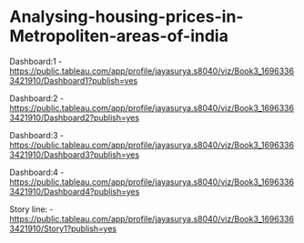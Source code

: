 # Analysing-housing-prices-in-Metropoliten-areas-of-india


Dashboard:1 -  https://public.tableau.com/app/profile/jayasurya.s8040/viz/Book3_16963363421910/Dashboard1?publish=yes

Dashboard:2 -  https://public.tableau.com/app/profile/jayasurya.s8040/viz/Book3_16963363421910/Dashboard2?publish=yes

Dashboard:3 -  https://public.tableau.com/app/profile/jayasurya.s8040/viz/Book3_16963363421910/Dashboard3?publish=yes

Dashboard:4 -  https://public.tableau.com/app/profile/jayasurya.s8040/viz/Book3_16963363421910/Dashboard4?publish=yes

Story line: -   https://public.tableau.com/app/profile/jayasurya.s8040/viz/Book3_16963363421910/Story1?publish=yes
